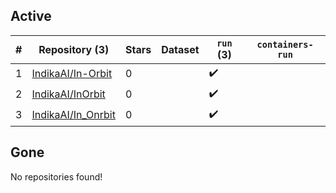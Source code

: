 ## Active
| # | Repository (3) | Stars | Dataset | `run` (3) | `containers-run` |
| --- | --- | --- | --- | --- | --- |
| 1 | [IndikaAI/In-Orbit](https://github.com/IndikaAI/In-Orbit) | 0 |  | :heavy_check_mark: |  |
| 2 | [IndikaAI/InOrbit](https://github.com/IndikaAI/InOrbit) | 0 |  | :heavy_check_mark: |  |
| 3 | [IndikaAI/In_Onrbit](https://github.com/IndikaAI/In_Onrbit) | 0 |  | :heavy_check_mark: |  |

## Gone
No repositories found!
